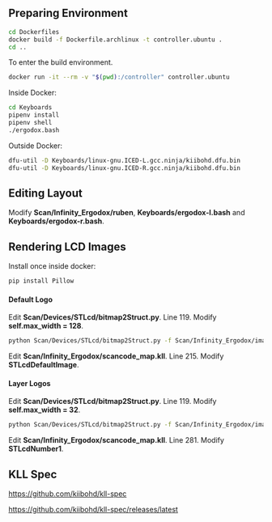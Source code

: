 ## Preparing Environment

```bash
cd Dockerfiles
docker build -f Dockerfile.archlinux -t controller.ubuntu .
cd ..
```

To enter the build environment.
```bash
docker run -it --rm -v "$(pwd):/controller" controller.ubuntu
```

Inside Docker:
```bash
cd Keyboards
pipenv install
pipenv shell
./ergodox.bash
```

Outside Docker:
```bash
dfu-util -D Keyboards/linux-gnu.ICED-L.gcc.ninja/kiibohd.dfu.bin 
dfu-util -D Keyboards/linux-gnu.ICED-R.gcc.ninja/kiibohd.dfu.bin 
```

## Editing Layout
Modify **Scan/Infinity_Ergodox/ruben**, **Keyboards/ergodox-l.bash** and **Keyboards/ergodox-r.bash**.

## Rendering LCD Images
Install once inside docker:
```bash
pip install Pillow
```

#### Default Logo
Edit **Scan/Devices/STLcd/bitmap2Struct.py**. Line 119. Modify **self.max_width = 128**.
```bash
python Scan/Devices/STLcd/bitmap2Struct.py -f Scan/Infinity_Ergodox/images/logo.bmp
```
Edit **Scan/Infinity_Ergodox/scancode_map.kll**. Line 215. Modify **STLcdDefaultImage**.

#### Layer Logos
Edit **Scan/Devices/STLcd/bitmap2Struct.py**. Line 119. Modify **self.max_width = 32**.
```bash
python Scan/Devices/STLcd/bitmap2Struct.py -f Scan/Infinity_Ergodox/images/1.bmp
```
Edit **Scan/Infinity_Ergodox/scancode_map.kll**. Line 281. Modify **STLcdNumber1**.

## KLL Spec
https://github.com/kiibohd/kll-spec

https://github.com/kiibohd/kll-spec/releases/latest